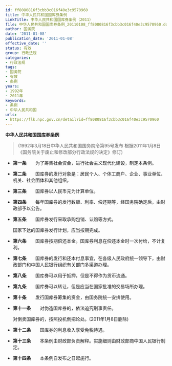 ```yaml
---
id: ff8080816f3cbb3c016f40e3c9570960
title: 中华人民共和国国库券条例
LinkTitle: 中华人民共和国国库券条例（2011）
file: 中华人民共和国国库券条例_20110108_ff8080816f3cbb3c016f40e3c9570960.docx
author: 国务院
date: '2011-01-08'
publication_date: '2011-01-08'
effective_date: ''
status: 有效
group: 行政法规
categories:
- 行政法规
tags:
- 国务院
- 有效
- 条例
years:
- 1992年
- 2011年
keywords:
- 条例
- 中华人民共和国
urls:
- https://flk.npc.gov.cn/detail?id=ff8080816f3cbb3c016f40e3c9570960
---
```


**中华人民共和国国库券条例**

> (1992年3月18日中华人民共和国国务院令第95号发布 根据2011年1月8日《国务院关于废止和修改部分行政法规的决定》修订)

- **第一条**　　为了筹集社会资金，进行社会主义现代化建设，制定本条例。

- **第二条**　　国库券的发行对象是：居民个人、个体工商户、企业、事业单位、机关、社会团体和其他组织。

- **第三条**　　国库券以人民币元为计算单位。

- **第四条**　　每年国库券的发行数额、利率、偿还期等，经国务院确定后，由财政部予以公告。

- **第五条**　　国库券发行采取承购包销、认购等方式。

  国家下达的国库券发行计划，应当按期完成。

- **第六条**　　国库券按期偿还本金。国库券利息在偿还本金时一次付给，不计复利。

- **第七条**　　国库券的发行和还本付息事宜，在各级人民政府统一领导下，由财政部门和中国人民银行组织有关部门多渠道办理。

- **第八条**　　国库券可以用于抵押，但是不得作为货币流通。

- **第九条**　　国库券可以转让，但是应当在国家批准的交易场所办理。

- **第十条**　　发行国库券筹集的资金，由国务院统一安排使用。

- **第十一条**　　对伪造国库券的，依法追究刑事责任。

  对倒卖国库券的，按照投机倒把论处。(2011年1月8日删除)

- **第十二条**　　国库券的利息收入享受免税待遇。

- **第十三条**　　本条例由财政部负责解释。实施细则由财政部商中国人民银行制定。

- **第十四条**　　本条例自发布之日起施行。
